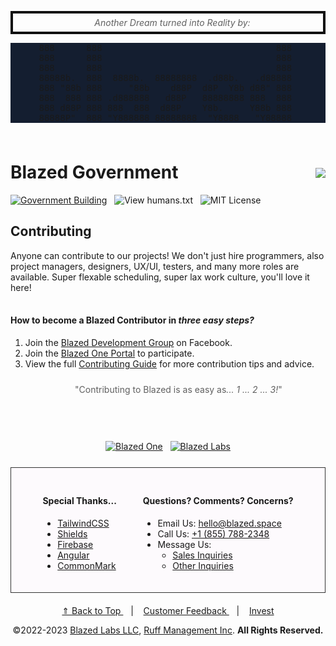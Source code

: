 <header id="page-top">
<div style="-webkit-touch-callout: none;-webkit-user-select: none;-khtml-user-select: none;-moz-user-select: none;-ms-user-select: none;user-select: none;">
<blockquote style="text-align:center;margin-left:0px;margin-right:0px;border:4px solid #0f0f0f;padding-top:6px;padding-bottom:6px;">
    <i>
        Another Dream turned into Reality by:
    </i> 
</blockquote>
<pre style="text-align:center;overflow-x:scroll;background:#141E30;">
888      888                                 888 
888      888                                 888 
888      888                                 888 
88888b.  888  8888b.  88888888  .d88b.   .d88888 
888 "88b 888     "88b    d88P  d8P  Y8b d88" 888 
888  888 888 .d888888   d88P   88888888 888  888 
888 d88P 888 888  888  d88P    Y8b.     Y88b 888 
88888P"  888 "Y888888 88888888  "Y8888   "Y88888 
</pre></div>
</header>

<div style="float:right;padding-top:16px;">
    <img src="https://blazed.sirv.com/blazed.city/places/place1.jpg?w=400&h=400" />
</div>

<h1 style="font-weight:bold;border:0;padding-top:6px;">
    Blazed Government
</h1>

[![Government Building](https://img.shields.io/badge/government-red?style=for-the-badge "Visit this Place")](https://www.blazed.place/view?id=blz-gov) &nbsp; ![View humans.txt](https://img.shields.io/badge/Made%20By-humans-blue?style=for-the-badge "View humans.txt") &nbsp; ![MIT License](https://img.shields.io/github/license/blazed-labs/blazed-labs?style=for-the-badge "MIT License")

<h2>
  Contributing
</h2>
<div style="padding-bottom:18px;">
  <p>
    Anyone can contribute to our projects! We don't just hire programmers, also project managers, designers, UX/UI, testers, and many more roles are available. Super flexable scheduling, super lax work culture, you'll love it here!
  </p>
  <div style="padding-top:2px;">
    <h4 style="font-weight:bold;">
      How to become a Blazed Contributor in <i>three easy steps?</i>
    </h4>
    <ol>
      <li>
        Join the <a href="https://www.facebook.com/groups/blzdev">Blazed Development Group</a> on Facebook.
      </li>
      <li>
        Join the <a href="https://blz.one/">Blazed One Portal</a> to participate.
      </li>
      <li>
        View the full <a href="https://github.com/blazed-labs/blazed-labs/blob/main/law/CONTRIBUTING.md">Contributing Guide</a> for more contribution tips and advice.
      </li> 
    </ol>
  </div>
  <aside style="padding-bottom:18px;">
    <blockquote style="padding:10px;border:0;padding-left:20px;text-align:center;">
      "Contributing to Blazed is as easy as<i>... 1 ... 2 ... 3!</i>"
    </blockquote>
  </aside>
</div>


<div style="text-align:center">

[![Blazed One](https://img.shields.io/badge/Blazed-One-blue?style=for-the-badge&logo=data:image/webp;base64,UklGRgwBAABXRUJQVlA4WAoAAAAQAAAAEwAAEwAAQUxQSJsAAAABgFvb1rLo+3Eyd0lZtOESaeadEHkBELEog5zMfVwbcPc78v3vm+kgIiaA/aPS6nA4XVaJ5hgcHRye9nQ0VgPwXmaCFQBPQZESgOeISP4TeE2KFD6B94yAtg8AXTWt8PDrNkXy74A79hD0fci2lXKVR7mLmExgH8ShnaPogPpZ5Vg3JMxNvwwj2tj4i+Xm58RxlnEls49olHh/CABWUDggSgAAADADAJ0BKhQAFAA+bSyRRaQioZgEAEAGxLOAX7UGAIdtN3AA/vPA0UtZSPblfop///kEdls9BxW6nkyImweTORm+zO2yEn0/AgAA "Blazed One")](https://blz.one/) &nbsp; [![Blazed Labs](https://img.shields.io/badge/Blazed-Labs-red?style=for-the-badge&logo=data:image/webp;base64,UklGRgwBAABXRUJQVlA4WAoAAAAQAAAAEwAAEwAAQUxQSJsAAAABgFvb1rLo+3Eyd0lZtOESaeadEHkBELEog5zMfVwbcPc78v3vm+kgIiaA/aPS6nA4XVaJ5hgcHRye9nQ0VgPwXmaCFQBPQZESgOeISP4TeE2KFD6B94yAtg8AXTWt8PDrNkXy74A79hD0fci2lXKVR7mLmExgH8ShnaPogPpZ5Vg3JMxNvwwj2tj4i+Xm58RxlnEls49olHh/CABWUDggSgAAADADAJ0BKhQAFAA+bSyRRaQioZgEAEAGxLOAX7UGAIdtN3AA/vPA0UtZSPblfop///kEdls9BxW6nkyImweTORm+zO2yEn0/AgAA "Blazed Labs")](https://blazed.company/)

</div>


<div style="padding:25px 10% 20px 10%;margin:25px 0px 20px 0px;background:rgba(255,225,255,0.1);border:1px solid #333;">
  <div style="float:right;">
    <h4 style="font-weight:bold;">
      Questions? Comments? Concerns?
    </h4>
    <ul>
      <li>
        Email Us: <a href="mailto:hello@blazed.space">hello@blazed.space</a>
      </li>
      <li>
        Call Us: <a href="tel:+18557882348">+1 (855) 788-2348</a>
      </li>
      <li>
        Message Us: 
        <ul>
          <li>
            <a href="https://blazed.contact/">
              Sales Inquiries
            </a>
          </li>
          <li>
            <a href="https://blazed.company/contact/">
              Other Inquiries
            </a>
          </li>
        </ul>
      </li>
    </ul>
  </div>
  <div>
    <h4 style="font-weight:bold;">
      Special Thanks...
    </h4>
    <ul>
      <li>
        <a href="https://tailwindcss.com/">
          TailwindCSS
        </a>
      <li>
        <a href="https://shields.io/">
          Shields
        </a>
      </li>
      <li>
        <a href="https://firebase.google.com/">
          Firebase
        </a>
      </li>
      <li>
        <a href="https://angular.io/">
          Angular
        </a>
      </li>
      <li>
        <a href="https://github.com/commonmark/commonmark.js/">
          CommonMark
        </a>
      </li>
    </ul>
  </div>
</div>

<footer style="text-align:center;">
    <p>
        <a title="Jump to top of page" href="#page-top">
            &#x21d1; Back to Top
        </a>
        &nbsp;&nbsp;&nbsp;|&nbsp;&nbsp;&nbsp;
        <a href="https://forms.gle/f9F4SRyfpKdAHJ1R6">
            Customer Feedback
        </a>
        &nbsp;&nbsp;&nbsp;|&nbsp;&nbsp;&nbsp;
        <a href="https://opencollective.com/blazed-nation">
            Invest
        </a>
    </p>
    <p>
        &copy;2022-2023 <a href="https://blazed.company/">Blazed Labs LLC</a>, <a href="https://ruff-manage.com/">Ruff Management Inc</a>.&nbsp;<b>All Rights Reserved.</b>
    </p>
</footer>

